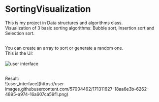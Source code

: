 # SortingVisualization
This is my project in Data structures and algorithms class.<br />
Visualization of 3 basic sorting algorithms: Bubble sort, Insertion sort and Selection sort.<br /><br />

You can create an array to sort or generate a random one.<br />
This is the UI:<br /><br />
![user interface](https://user-images.githubusercontent.com/57004492/171311428-197829be-12e7-40f0-9f61-95474075d46d.png)

<br />
Result:<br />
![user_interface](https://user-images.githubusercontent.com/57004492/171311627-18aa6e3b-6262-4895-a974-16a607ca59f1.png)

